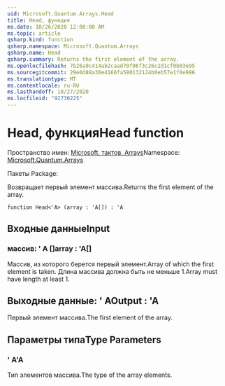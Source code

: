 ```yaml
---
uid: Microsoft.Quantum.Arrays.Head
title: Head, функция
ms.date: 10/26/2020 12:00:00 AM
ms.topic: article
qsharp.kind: function
qsharp.namespace: Microsoft.Quantum.Arrays
qsharp.name: Head
qsharp.summary: Returns the first element of the array.
ms.openlocfilehash: 7b26a9c414ab2caad70f96f3c26c2d1cf0b03e95
ms.sourcegitcommit: 29e0d88a30e4166fa580132124b0eb57e1f0e986
ms.translationtype: MT
ms.contentlocale: ru-RU
ms.lasthandoff: 10/27/2020
ms.locfileid: "92730225"
---
```

# <a name="head-function"></a><span data-ttu-id="66d0d-102">Head, функция</span><span class="sxs-lookup"><span data-stu-id="66d0d-102">Head function</span></span>

<span data-ttu-id="66d0d-103">Пространство имен: [Microsoft. тактов. Arrays](xref:Microsoft.Quantum.Arrays)</span><span class="sxs-lookup"><span data-stu-id="66d0d-103">Namespace: [Microsoft.Quantum.Arrays](xref:Microsoft.Quantum.Arrays)</span></span>

<span data-ttu-id="66d0d-104">Пакеты [](https://nuget.org/packages/)</span><span class="sxs-lookup"><span data-stu-id="66d0d-104">Package: [](https://nuget.org/packages/)</span></span>


<span data-ttu-id="66d0d-105">Возвращает первый элемент массива.</span><span class="sxs-lookup"><span data-stu-id="66d0d-105">Returns the first element of the array.</span></span>

```qsharp
function Head<'A> (array : 'A[]) : 'A
```


## <a name="input"></a><span data-ttu-id="66d0d-106">Входные данные</span><span class="sxs-lookup"><span data-stu-id="66d0d-106">Input</span></span>

### <a name="array--a"></a><span data-ttu-id="66d0d-107">массив: ' A []</span><span class="sxs-lookup"><span data-stu-id="66d0d-107">array : 'A[]</span></span>

<span data-ttu-id="66d0d-108">Массив, из которого берется первый элемент.</span><span class="sxs-lookup"><span data-stu-id="66d0d-108">Array of which the first element is taken.</span></span> <span data-ttu-id="66d0d-109">Длина массива должна быть не меньше 1.</span><span class="sxs-lookup"><span data-stu-id="66d0d-109">Array must have length at least 1.</span></span>



## <a name="output--a"></a><span data-ttu-id="66d0d-110">Выходные данные: ' A</span><span class="sxs-lookup"><span data-stu-id="66d0d-110">Output : 'A</span></span>

<span data-ttu-id="66d0d-111">Первый элемент массива.</span><span class="sxs-lookup"><span data-stu-id="66d0d-111">The first element of the array.</span></span>

## <a name="type-parameters"></a><span data-ttu-id="66d0d-112">Параметры типа</span><span class="sxs-lookup"><span data-stu-id="66d0d-112">Type Parameters</span></span>

### <a name="a"></a><span data-ttu-id="66d0d-113">' A</span><span class="sxs-lookup"><span data-stu-id="66d0d-113">'A</span></span>

<span data-ttu-id="66d0d-114">Тип элементов массива.</span><span class="sxs-lookup"><span data-stu-id="66d0d-114">The type of the array elements.</span></span>